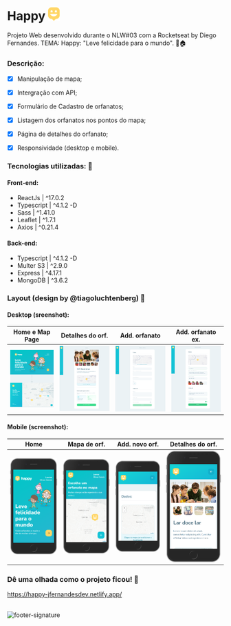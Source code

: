 # Happy <img src='https://github.com/jfernandesdev/happy/blob/245920cef77799b86679caa1ea852cb704057dda/frontend/public/favicon.png' width='27px' />
Projeto Web desenvolvido durante o NLW#03 com a Rocketseat by Diego Fernandes. TEMA: Happy: "Leve felicidade para o mundo". 👶🏠

### Descrição:

- [x] Manipulação de mapa;
- [x] Intergração com API;
- [x] Formulário de Cadastro de orfanatos;
- [x] Listagem dos orfanatos nos pontos do mapa;
- [x] Página de detalhes do orfanato;
- [x] Responsividade (desktop e mobile).


### Tecnologias utilizadas: 🚀

#### Front-end:
- ReactJs | ^17.0.2
- Typescript | ^4.1.2 -D
- Sass | ^1.41.0
- Leaflet | ^1.7.1
- Axios | ^0.21.4

#### Back-end:
- Typescript | ^4.1.2 -D
- Multer S3 | ^2.9.0
- Express | ^4.17.1
- MongoDB | ^3.6.2

### Layout (design by @tiagoluchtenberg) 🤩

#### Desktop (sreenshot):

Home e Map Page   | Detalhes do orf. | Add. orfanato    | Add. orfanato ex.
:----------------:|:----------------:|:----------------:|:----------------:
![](https://github.com/jfernandesdev/happy/blob/245920cef77799b86679caa1ea852cb704057dda/frontend/public/layout/layout-1.png) | ![](https://github.com/jfernandesdev/happy/blob/245920cef77799b86679caa1ea852cb704057dda/frontend/public/layout/layout-2.png) | ![](https://github.com/jfernandesdev/happy/blob/245920cef77799b86679caa1ea852cb704057dda/frontend/public/layout/layout-3.png) | ![](https://github.com/jfernandesdev/happy/blob/245920cef77799b86679caa1ea852cb704057dda/frontend/public/layout/layout-4.png) 


#### Mobile (screenshot):

Home               | Mapa de orf.       | Add. novo orf.   | Detalhes do orf.
:-----------------:|:-----------------:|:-----------------:|:----------------:
![](https://github.com/jfernandesdev/happy/blob/b112d5b2e590e8054c4b093904ff54fa59976af8/frontend/public/layout/layout-1-mobile.png) | ![](https://github.com/jfernandesdev/happy/blob/b112d5b2e590e8054c4b093904ff54fa59976af8/frontend/public/layout/layout-2-mobile.png) | ![](https://github.com/jfernandesdev/happy/blob/b112d5b2e590e8054c4b093904ff54fa59976af8/frontend/public/layout/layout-3-mobile.png) | ![](https://github.com/jfernandesdev/happy/blob/b112d5b2e590e8054c4b093904ff54fa59976af8/frontend/public/layout/layout-4-mobile.png) 

### Dê uma olhada como o projeto ficou! 👀

https://happy-jfernandesdev.netlify.app/

<br>

<img src="https://i.ibb.co/Yckq764/footer-signature.png" alt="footer-signature" border="0" width='400px' />
